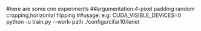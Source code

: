 #here are some cnn experiments
##argumentation:4-pixel padding random cropping,horizontal flipping
##usage:
e.g:
CUDA_VISIBLE_DEVICES=0 python -u train.py --work-path ./configs/cifar10/lenet

